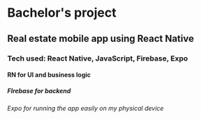 # Bachelor's project 
## Real estate mobile app using React Native
### Tech used: React Native, JavaScript, Firebase, Expo
#### RN for UI and business logic
##### FIrebase for backend
###### Expo for running the app easily on my physical device
